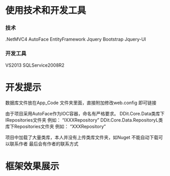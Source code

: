 # 使用技术和开发工具
### 技术
.NetMVC4   AutoFace   EntityFramework
Jquery     Bootstrap  Jquery-UI

### 开发工具
VS2013 SQLService2008R2

# 开发提示
数据库文件放在App_Code 文件夹里面，直接附加修改web.config 即可链接

由于项目采用AutoFace作为IOC容器，命名有严格要求。
DDit.Core.Data类库下IRepositories文件夹  例如： “IXXXRepository”
DDit.Core.Data.RepositoryL类库下Repositories文件夹  例如： “XXXRepository”

项目中加载了大量类库，本人并没有上传类库文件夹，如Nuget 不能自动下载可以联系作者 最后会有作者的联系方式

# 框架效果展示








